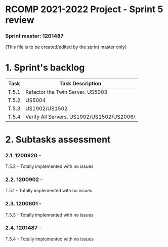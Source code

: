 RCOMP 2021-2022 Project - Sprint 5 review
=========================================
### Sprint master: 1201487
(This file is to be created/edited by the sprint master only)
# 1. Sprint's backlog #

| Task  | Task Description                                                                                                                                                                                                                                           |
|-------|------------------------------------------------------------------------------------------------------------------------------------------------------------------------------------------------------------------------------------------------------------|
| T.5.1 |   Refactor the Twin Server. US5003                                                                                                |
| T.5.2 |  US5004  |
| T.5.3 | US1902/US1502                                                                                           |
| T.5.4 | Verify All Servers. US1902/US1502/US2006/                                                                                                    |


# 2. Subtasks assessment #

### 2.1. 1200920 - 

T.5.2 - Totally implemented with no issues


### 2.2. 1200902 - 

T.5.1 - Totally implemented with no issues


### 2.3. 1200601 - 

T.5.3 - Totally implemented with no issues


### 2.4. 1201487 - 

T.5.4 - Totally implemented with no issues
